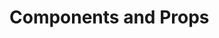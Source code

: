 # Components and Props

<img href="../src/notes/components-props-1.jpeg">
<img href="../src/notes/components-props-2.jpeg">

